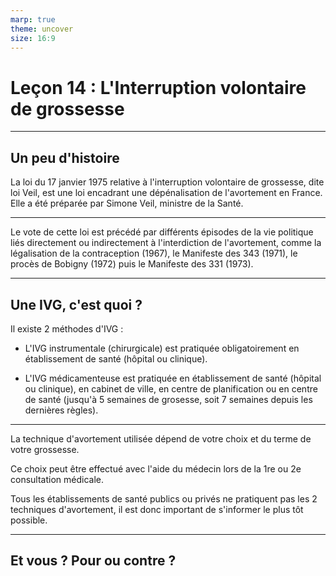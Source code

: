 ```yaml
---
marp: true
theme: uncover
size: 16:9
---
```

<!-- paginate: true -->


# Leçon 14 : L'Interruption volontaire de grossesse

---

## Un peu d'histoire

La loi du 17 janvier 1975 relative à l'interruption volontaire de grossesse, dite loi Veil, est une loi encadrant une dépénalisation de l'avortement en France. Elle a été préparée par Simone Veil, ministre de la Santé.

---

Le vote de cette loi est précédé par différents épisodes de la vie politique liés directement ou indirectement à l'interdiction de l'avortement, comme la légalisation de la contraception (1967), le Manifeste des 343 (1971), le procès de Bobigny (1972) puis le Manifeste des 331 (1973). 

---
## Une IVG, c'est quoi ? 

Il existe 2 méthodes d'IVG :

- L'IVG instrumentale (chirurgicale) est pratiquée obligatoirement en établissement de santé (hôpital ou clinique).
  
- L'IVG médicamenteuse est pratiquée en établissement de santé (hôpital ou clinique), en cabinet de ville, en centre de planification ou en centre de santé (jusqu'à 5 semaines de grosesse, soit 7 semaines depuis les dernières règles). 
  
---

La technique d'avortement utilisée dépend de votre choix et du terme de votre grossesse.

Ce choix peut être effectué avec l'aide du médecin lors de la 1re ou 2e consultation médicale.

Tous les établissements de santé publics ou privés ne pratiquent pas les 2 techniques d'avortement, il est donc important de s'informer le plus tôt possible.


---

## Et vous ? Pour ou contre ? 


